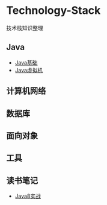 # Technology-Stack
技术栈知识整理

## Java
   - [Java基础](./Java/Java基础.md)
   - [Java虚拟机](./Java/Java虚拟机.md)

## 计算机网络


## 数据库


## 面向对象


## 工具


## 读书笔记
   - [Java8实战](./读书笔记/Java8实战.md)

